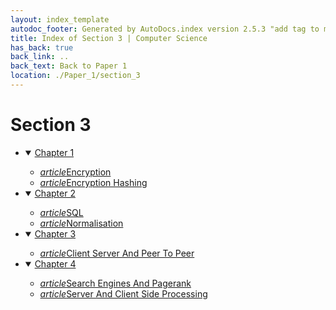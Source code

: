 ```yaml
---
layout: index_template
autodoc_footer: Generated by AutoDocs.index version 2.5.3 "add tag to make &lt;base&gt; work" ⓒ Starwort, 2020
title: Index of Section 3 | Computer Science
has_back: true
back_link: ..
back_text: Back to Paper 1
location: ./Paper_1/section_3
---
```


# **Section 3**

- <details open><summary><a href='./chapter_1'>Chapter 1</a></summary>

  - <a href='./chapter_1/encryption.html'><i title='MD file' class="material-icons">article</i>Encryption</a>
  - <a href='./chapter_1/encryption_hashing.html'><i title='MD file' class="material-icons">article</i>Encryption Hashing</a>

  </details>
- <details open><summary><a href='./chapter_2'>Chapter 2</a></summary>

  - <a href='./chapter_2/SQL.html'><i title='MD file' class="material-icons">article</i>SQL</a>
  - <a href='./chapter_2/normalisation.html'><i title='MD file' class="material-icons">article</i>Normalisation</a>

  </details>
- <details open><summary><a href='./chapter_3'>Chapter 3</a></summary>

  - <a href='./chapter_3/client-server_and_peer-to-peer.html'><i title='MD file' class="material-icons">article</i>Client Server And Peer To Peer</a>

  </details>
- <details open><summary><a href='./chapter_4'>Chapter 4</a></summary>

  - <a href='./chapter_4/search_engines_and_pagerank.html'><i title='MD file' class="material-icons">article</i>Search Engines And Pagerank</a>
  - <a href='./chapter_4/server_and_client_side_processing.html'><i title='MD file' class="material-icons">article</i>Server And Client Side Processing</a>

  </details>
